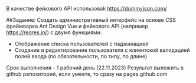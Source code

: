 В качестве фейкового API использоваk https://dummyjson.com/

##Задание:
Создать административный интерфейс на основе CSS фреймворка Ant Design Vue и фейкового API (например https://reqres.in/) с двумя функциями:
+ Отображение списка пользователей с паджинацией
+ Создание и редактирование пользователя с клиентской валидацией полей ввода (по обязательности, по типу, по длине)

Срок выполнения - 1 рабочий день (22.11.2023)
Результат выложить в github репозиторий, если умеете, то сразу на pages.github.com 
